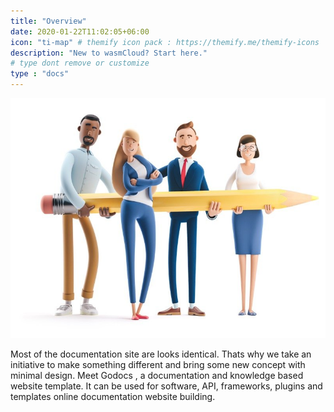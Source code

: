 ```yaml
---
title: "Overview"
date: 2020-01-22T11:02:05+06:00
icon: "ti-map" # themify icon pack : https://themify.me/themify-icons
description: "New to wasmCloud? Start here."
# type dont remove or customize
type : "docs"
---
```


![image](getting-started.jpg?width=500px)

Most of the documentation site are looks identical. Thats why we take an initiative to make something different and bring some new concept with minimal design. Meet Godocs , a documentation and knowledge based website template. It can be used for software, API, frameworks, plugins and templates online documentation website building.